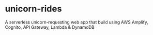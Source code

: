 # unicorn-rides
A serverless unicorn-requesting web app that build using AWS Amplify, Cognito, API Gateway, Lambda &amp; DynamoDB
